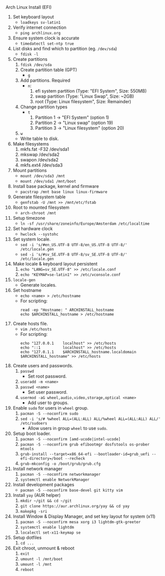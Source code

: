 Arch Linux Install (EFI)

1. Set keyboard layout
    * `loadkeys sv-latin1`
2. Verify internet connection
    * `ping archlinux.org`
3. Ensure system clock is accurate
    * `timedatectl set-ntp true`
4. List disks and find which to partition (eg. `/dev/sda`)
    * `fdisk -l`
5. Create partitions
    1. `fdisk /dev/sda`
    2. Create partition table (GPT)
        * `g`
    3. Add partitions. Required
        * `n`:
          1. efi system partition (Type: "EFI System", Size: 550MB)
          2. swap partition (Type: "Linux Swap", Size: ~2GB)
          3. root (Type: Linux filesystem", Size: Remainder)
    4. Change partition types
        * `t`
          1. Partition 1 -> "EFI System" (option 1)
          2. Partition 2 -> "Linux swap" (option 19)
          3. Partition 3 -> "Linux filesystem" (option 20)
    5. `w`
      * Write table to disk.
6. Make filesystems
    1. mkfs.fat -F32 /dev/sda1
    2. mkswap /dev/sda2
    3. swapon /dev/sda2
    4. mkfs.ext4 /dev/sda3
7. Mount partitions
    * `mount /dev/sda3 /mnt`
    * `mount /dev/sda1 /mnt/boot`
8. Install base package, kernel and firmware
    * `pacstrap /mnt base linux linux-firmware`
9. Generate filesystem table
    * `genfstab -U /mnt >> /mnt/etc/fstab`
10. Root to mounted filesystem
    * `arch-chroot /mnt`
11. Setup timezone
    * `ln -sf /usr/share/zoneinfo/Europe/Amsterdam /etc/localtime`
12. Set hardware clock
    * `hwclock --systohc`
13. Set system locale.
    * `sed -i 's/#en_US.UTF-8 UTF-8/en_US.UTF-8 UTF-8/' /etc/locale.gen`
    * `sed -i 's/#sv_SE.UTF-8 UTF-8/sv_SE.UTF-8 UTF-8/' /etc/locale.gen`
14. Make locale & keyboard layout persistent
    1. `echo "LANG=sv_SE.UTF-8" >> /etc/locale.conf`
    2. `echo "KEYMAP=se-latin1" >> /etc/vconsole.conf`
15. `locale-gen`
    * Generate locales.
16. Set hostname
    * `echo <name> > /etc/hostname`
    * For scripting: 
        ```
        read -ep "Hostname: " ARCHINSTALL_hostname
        echo $ARCHINSTALL_hostname > /etc/hostname
        ```
17. Create hosts file.
    * `vim /etc/hosts`
    * For scripting:
        ```
        echo "127.0.0.1    localhost" >> /etc/hosts
        echo "::1          localhost" >> /etc/hosts
        echo "127.0.1.1    $ARCHINSTALL_hostname.localdomain    $ARCHINSTALL_hostname" >> /etc/hosts
        ```
18. Create users and passwords.
    1. `passwd`
        * Set root password.
    2. `useradd -m <name>`
    3. `passwd <name>`
        * Set user password.
    4. `usermod -aG wheel,audio,video,storage,optical <name>`
        * Add user to groups.
19. Enable `sudo` for users in `wheel` group.
    1. `pacman -S --noconfirm sudo`
    2. `sed -i 's/# %wheel ALL=(ALL:ALL) ALL/%wheel ALL=(ALL:ALL) ALL/' /etc/sudoers`
        * Allow users in group `wheel` to use `sudo`.
20. Setup boot loader.
    1. `pacman -S --noconfirm [amd-ucode|intel-ucode]`
    2. `pacman -S --noconfirm grub efibootmgr dosfstools os-prober mtools`
    5. `grub-install --target=x86_64-efi --bootloader-id=grub_uefi --efi-directory=/boot --recheck`
    6. `grub-mkconfig -o /boot/grub/grub.cfg`
21. Install network manager
    1. `pacman -S --noconfirm networkmanager`
    2. `systemctl enable NetworkManager`
23. Install development packages
    * `pacman -S --noconfirm base-devel git kitty vim`
23. Install `yay` (AUR helper)
    1. `mkdir ~/git && cd ~/git`
    2. `git clone https://aur.archlinux.org/yay && cd yay`
    3. `makepkg -sri`
22. Install Window & Display Manager, and set key layout for system (x11)
    1. `pacman -S --noconfirm mesa xorg i3 lightdm-gtk-greeter`
    2. `systemctl enable lightdm`
    3. `localectl set-x11-keymap se`
24. Setup dotfiles
    1. `cd ...`
24. Exit chroot, unmount & reboot
    1. `exit`
    2. `umount -l /mnt/boot`
    3. `umount -l /mnt`
    4. `reboot`
